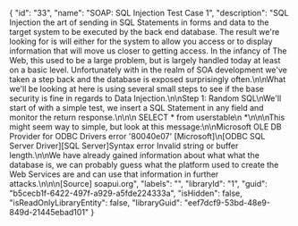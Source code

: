 {
  "id": "33",
  "name": "SOAP: SQL Injection Test Case 1",
  "description": "SQL Injection the art of sending in SQL Statements in forms and data to the target system to be executed by the back end database. The result we're looking for is will either for the system to allow you access or to display information that will move us closer to getting access. In the infancy of The Web, this used to be a large problem, but is largely handled today at least on a basic level. Unfortunately with in the realm of SOA development we've taken a step back and the database is exposed surprisingly often.\n\nWhat we'll be looking at here is using several small steps to see if the base security is fine in regards to Data Injection.\n\nStep 1: Random SQL\nWe'll start of with a simple test, we insert a SQL Statement in any field and monitor the return response.\n\n<login>\n  <username><User>SELECT * from userstable</username>\n  <password>*</password>\n</login>\n\nThis might seem way to simple, but look at this message:\n\nMicrosoft OLE DB Provider for ODBC Drivers error '80040e07' [Microsoft]\n[ODBC SQL Server Driver][SQL Server]Syntax error Invalid string or buffer length.\n\nWe have already gained information about what what the database is, we can probably guess what the platform used to create the Web Services are and can use that information in further attacks.\n\n\n[Source] soapui.org",
  "labels": "",
  "libraryId": "1",
  "guid": "b5cecb1f-6422-497f-a929-a5fde224333a",
  "isHidden": false,
  "isReadOnlyLibraryEntity": false,
  "libraryGuid": "eef7dcf9-53bd-48e9-849d-21445ebad101"
}